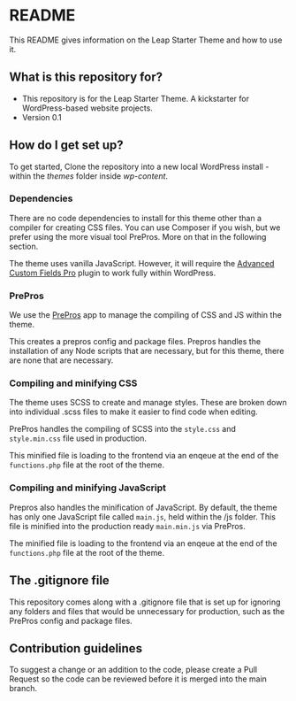 # README #

This README gives information on the Leap Starter Theme and how to use it.

## What is this repository for? ##

* This repository is for the Leap Starter Theme. A kickstarter for WordPress-based website projects.
* Version 0.1

## How do I get set up? ##

To get started, Clone the repository into a new local WordPress install - within the *themes* folder inside *wp-content*.

### Dependencies ###

There are no code dependencies to install for this theme other than a compiler for creating CSS files. You can use Composer if you wish, but we prefer using the more visual tool PrePros. More on that in the following section.

The theme uses vanilla JavaScript. However, it will require the [Advanced Custom Fields Pro](https://www.advancedcustomfields.com/) plugin to work fully within WordPress.

### PrePros ###

We use the [PrePros](https://prepros.io/) app to manage the compiling of CSS and JS within the theme.

This creates a prepros config and package files. Prepros handles the installation of any Node scripts that are necessary, but for this theme, there are none that are necessary.

### Compiling and minifying CSS ###

The theme uses SCSS to create and manage styles. These are broken down into individual .scss files to make it easier to find code when editing.

PrePros handles the compiling of SCSS into the `style.css` and `style.min.css` file used in production.

This minified file is loading to the frontend via an enqeue at the end of the `functions.php` file at the root of the theme.

### Compiling and minifying JavaScript ###

Prepros also handles the minification of JavaScript. By default, the theme has only one JavaScript file called `main.js`, held within the /js folder. This file is minified into the production ready `main.min.js` via PrePros.

The minified file is loading to the frontend via an enqeue at the end of the `functions.php` file at the root of the theme.

## The .gitignore file ##

This repository comes along with a .gitignore file that is set up for ignoring any folders and files that would be unnecessary for production, such as the PrePros config and package files.

## Contribution guidelines ##

To suggest a change or an addition to the code, please create a Pull Request so the code can be reviewed before it is merged into the main branch.
